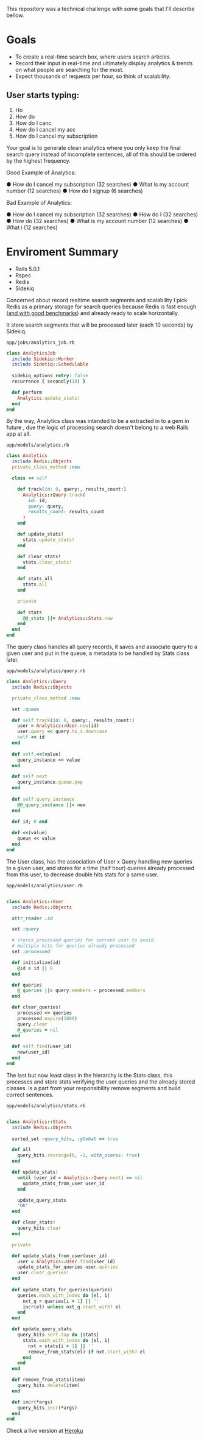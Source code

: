 This repository was a technical challenge with some goals that I'll describe bellow.

# Goals

- To create a real-time search box, where users search articles. 
- Record their input in real-time and ultimately display analytics & trends on what people are searching for the most. 
- Expect thousands of requests per hour, so think of scalability. 

## User starts typing: 
 
1. Ho 
2. How do 
3. How do I canc 
4. How do I cancel my acc 
5. How do I cancel my subscription 
 
Your goal is to generate clean analytics where you only keep the final search query instead of 
incomplete sentences, all of this should be ordered by the highest frequency. 


Good Example of Analytics: 
 
● How do I cancel my subscription (32 searches) 
● What is my account number (12 searches) 
● How do I signup (6 searches) 
 
Bad Example of Analytics: 
 
● How do I cancel my subscription (32 searches) 
● How do I  (32 searches) 
● How do  (32 searches) 
● What is my account number (12 searches) 
● What i​  (12 searches) 


# Enviroment Summary

- Rails 5.0.1
- Rspec
- Redis
- Sidekiq

Concerned about record realtime search segments and scalability I pick Redis as a primary storage for search queries because Redis is fast enough ([and with good benchmarks](https://redis.io/topics/benchmarks)) and already ready to scale horizontally.

It store search segments that will be processed later (each 10 seconds) by Sidekiq.

```
app/jobs/analytics_job.rb
```
```ruby
class AnalyticsJob
  include Sidekiq::Worker
  include Sidetiq::Schedulable
  
  sidekiq_options retry: false
  recurrence { secondly(10) }

  def perform
    Analytics.update_stats!
  end
end
```

By the way, Analytics class was intended to be a extracted in to a gem in future , due the logic of processing search doesn't belong to a web Rails app at all.

```
app/models/analytics.rb
```
```ruby
class Analytics
  include Redis::Objects
  private_class_method :new

  class << self

    def track(id: 0, query:, results_count:)
      Analytics::Query.track(
        id: id, 
        query: query, 
        results_count: results_count
      )
    end

    def update_stats!
      stats.update_stats!
    end

    def clear_stats!
      stats.clear_stats!
    end

    def stats_all
      stats.all
    end

    private
    
    def stats
      @@_stats ||= Analytics::Stats.new
    end
  end
end
```
The query class handles all query records, it saves and associate query to a given user and put in the queue, a metadata to be handled by Stats class later.

```
app/models/analytics/query.rb
```

```ruby
class Analytics::Query
  include Redis::Objects

  private_class_method :new

  set :queue

  def self.track(id: 0, query:, results_count:)
    user = Analytics::User.new(id)
    user.query << query.to_s.downcase
    self << id
  end
  
  def self.<<(value)
    query_instance << value
  end

  def self.next
    query_instance.queue.pop
  end
    
  def self.query_instance
    @@_query_instance ||= new
  end

  def id; 0 end
  
  def <<(value)
    queue << value
  end
end
```
The User class, has the association of User x Query handling new queries to a given user, and stores for a time (half hour) queries already processed from this user, to decrease double hits stats for a same user.
```
app/models/analytics/user.rb
```

```ruby

class Analytics::User
  include Redis::Objects

  attr_reader :id

  set :query

  # stores processed queries for current user to avoid
  # multiple hits for queries already processed
  set :processed

  def initialize(id)
    @id = id || 0
  end

  def queries
    @_queries ||= query.members - processed.members
  end

  def clear_queries!
    processed << queries
    processed.expire(1800)
    query.clear
    @_queries = nil
  end

  def self.find(user_id)
    new(user_id)
  end
end
```

The last but now least class in the hierarchy is the Stats class, this processes and store stats verifying the user queries and the already stored classes. is a part from your responsibility remove segments and build correct sentences.

```
app/models/analytics/stats.rb
```

```ruby

class Analytics::Stats
  include Redis::Objects
  
  sorted_set :query_hits, :global => true

  def all
    query_hits.revrange(0, -1, with_scores: true)
  end

  def update_stats!
    until (user_id = Analytics::Query.next) == nil
      update_stats_from_user user_id
    end

    update_query_stats
    'OK'
  end

  def clear_stats!
    query_hits.clear
  end

  private

  def update_stats_from_user(user_id)
    user = Analytics::User.find(user_id)
    update_stats_for_queries user.queries
    user.clear_queries!
  end
  
  def update_stats_for_queries(queries)
    queries.each_with_index do |el, i|
      nxt_q = queries[i + 1] || ''
      incr(el) unless nxt_q.start_with? el
    end
  end

  def update_query_stats
    query_hits.sort.tap do |stats|
      stats.each_with_index do |el, i|
        nxt = stats[i + 1] || ''
        remove_from_stats(el) if nxt.start_with? el
      end
    end
  end

  def remove_from_stats(item)
    query_hits.delete(item)
  end

  def incr(*args)
    query_hits.incr(*args)
  end
end

```

Check a live version at [Heroku](https://helptea.herokuapp.coml)
